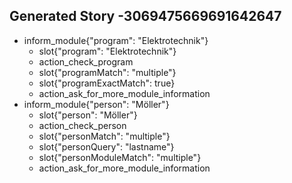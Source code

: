 ## Generated Story -3069475669691642647
* inform_module{"program": "Elektrotechnik"}
    - slot{"program": "Elektrotechnik"}
    - action_check_program
    - slot{"programMatch": "multiple"}
    - slot{"programExactMatch": true}
    - action_ask_for_more_module_information
* inform_module{"person": "Möller"}
    - slot{"person": "Möller"}
    - action_check_person
    - slot{"personMatch": "multiple"}
    - slot{"personQuery": "lastname"}
    - slot{"personModuleMatch": "multiple"}
    - action_ask_for_more_module_information

